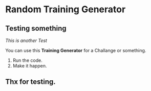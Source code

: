 Random Training Generator
=========================

## Testing something

*This is another Test*

You can use this **Training Generator** for a Challange or something.
1. Run the code.
2. Make it happen.


Thx for testing.
----------------